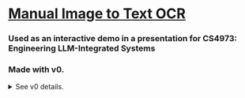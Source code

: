 # [Manual Image to Text OCR](https://llms-ocr-demo.vercel.app/)
### Used as an interactive demo in a presentation for CS4973: Engineering LLM-Integrated Systems
### Made with v0.

<details>
<summary>See v0 details.</summary>

*Automatically synced with your [v0.dev](https://v0.dev) deployments*

[![Deployed on Vercel](https://img.shields.io/badge/Deployed%20on-Vercel-black?style=for-the-badge&logo=vercel)](https://vercel.com/silverwwws-projects/v0-text-to-image-website)
[![Built with v0](https://img.shields.io/badge/Built%20with-v0.dev-black?style=for-the-badge)](https://v0.dev/chat/projects/Y7wCP8VRz4O)

## Overview

This repository will stay in sync with your deployed chats on [v0.dev](https://v0.dev).
Any changes you make to your deployed app will be automatically pushed to this repository from [v0.dev](https://v0.dev).

## Deployment

Your project is live at:

**[https://vercel.com/silverwwws-projects/v0-text-to-image-website](https://vercel.com/silverwwws-projects/v0-text-to-image-website)**

## Build your app

Continue building your app on:

**[https://v0.dev/chat/projects/Y7wCP8VRz4O](https://v0.dev/chat/projects/Y7wCP8VRz4O)**

## How It Works

1. Create and modify your project using [v0.dev](https://v0.dev)
2. Deploy your chats from the v0 interface
3. Changes are automatically pushed to this repository
4. Vercel deploys the latest version from this repository

</details>
